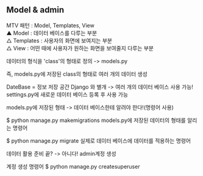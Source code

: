 ## Model & admin<br>

MTV 패턴 : Model, Templates, View<br>
    ▲ Model : 데이터 베이스를 다루는 부분<br>
    △ Templates : 사용자의 화면에 보여지는 부분<br>
    △ View : 어떤 때에 사용자가 원하는 화면을 보여줄지 다루는 부분<br>

데이터의 형식을 'class'의 형태로 정의 -> models.py

즉, models.py에 저장된 class의 형태로 여러 개의 데이터 생성

DateBase = 정보 저장 공간
Django 와 별개 -> 여러 개의 데이터 베이스 사용 가능!
settings.py에 새로운 데이터 베이스 등록 후 사용 가능

models.py에 저장된 형태 -> 데이터 베이스한테 알려야 한다!(명령어 사용)

$ python manage.py makemigrations
models.py에 저장된 데이터의 형태를 알리는 명령어

$ python manage.py migrate
실제로 데이터 베이스에 데이터를 적용하는 명령어

데이터 활용 준비 끝? -> 아니다! admin계정 생성

계정 생성 명령어
$ python manage.py createsuperuser
